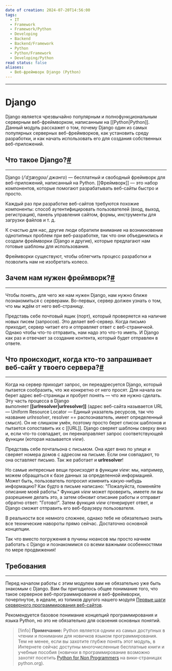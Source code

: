 ```yaml
---
date of creation: 2024-07-20T14:56:00
tags:
  - IT
  - Framework
  - Framework/Python
  - Developing
  - Backend
  - Backend/Framework
  - Python
  - Python/Framework
  - Developing/Python
read status: false
aliases:
  - Веб-фреймворк Django (Python)
---
```

---
# Django


Django является чрезвычайно популярным и полнофункциональным серверным веб-фреймворком, написанным на [[Python|Python]]. Данный модуль расскажет о том, почему Django один из самых популярных серверных веб-фреймворков, как установить среду разработки, и как начать использовать его для создания собственных веб-приложений.


## Что такое Django?[#](https://tutorial.djangogirls.org/ru/django/#%D1%87%D1%82%D0%BE-%D1%82%D0%B0%D0%BA%D0%BE%D0%B5-django)
---

Django (_/ˈdʒæŋɡoʊ/ джанго_) — бесплатный и свободный фреймворк для веб-приложений, написанный на Python. [[Фреймворк]] — это набор компонентов, которые помогают разрабатывать веб-сайты быстро и просто.

Каждый раз при разработке веб-сайтов требуются похожие компоненты: способ аутентифицировать пользователей (вход, выход, регистрация), панель управления сайтом, формы, инструменты для загрузки файлов и т. д.

К счастью для нас, другие люди обратили внимание на возникновение однотипных проблем при веб-разработке, так что они объединились и создали фреймворки (Django и другие), которые предлагают нам готовые шаблоны для использования.

Фреймворки существуют, чтобы облегчить процесс разработки и позволить нам не изобретать колесо.


## Зачем нам нужен фреймворк?[#](https://tutorial.djangogirls.org/ru/django/#%D0%B7%D0%B0%D1%87%D0%B5%D0%BC-%D0%BD%D0%B0%D0%BC-%D0%BD%D1%83%D0%B6%D0%B5%D0%BD-%D1%84%D1%80%D0%B5%D0%B9%D0%BC%D0%B2%D0%BE%D1%80%D0%BA)
---

Чтобы понять, для чего же нам нужен Django, нам нужно ближе познакомиться с серверами. Во-первых, сервер должен узнать о том, что мы ждём от него веб-страницу.

Представь себе почтовый ящик (порт), который проверяется на наличие новых писем (запросов). Это делает веб-сервер. Когда письмо приходит, сервер читает его и отправляет ответ с веб-страничкой. Однако чтобы что-то отправить, нам надо это что-то иметь. И Django как раз и отвечает за создание контента, который будет отправлен в ответе.


## Что происходит, когда кто-то запрашивает веб-сайт у твоего сервера?[#](https://tutorial.djangogirls.org/ru/django/#%D1%87%D1%82%D0%BE-%D0%BF%D1%80%D0%BE%D0%B8%D1%81%D1%85%D0%BE%D0%B4%D0%B8%D1%82-%D0%BA%D0%BE%D0%B3%D0%B4%D0%B0-%D0%BA%D1%82%D0%BE-%D1%82%D0%BE-%D0%B7%D0%B0%D0%BF%D1%80%D0%B0%D1%88%D0%B8%D0%B2%D0%B0%D0%B5%D1%82-%D0%B2%D0%B5%D0%B1-%D1%81%D0%B0%D0%B9%D1%82-%D1%83-%D1%82%D0%B2%D0%BE%D0%B5%D0%B3%D0%BE-%D1%81%D0%B5%D1%80%D0%B2%D0%B5%D1%80%D0%B0)
---

Когда на сервер приходит запрос, он переадресуется Django, который пытается сообразить, что же конкретно от него просят. Для начала он берет адрес веб-страницы и пробует понять — что же нужно сделать. Эту часть процесса в Django выполняет **[[urlresolver|urlresolver]]** (адрес веб-сайта называется URL — Uniform Resource Locator — Единый указатель ресурсов, так что название _urlresolver_, resolver == распознаватель, имеет определенный смысл). Он не слишком умён, поэтому просто берет список шаблонов и пытается сопоставить их с [[URL]]. Django сверяет шаблоны сверху вниз и, если что-то совпадает, он перенаправляет запрос соответствующей функции (которая называется _view_).

Представь себе почтальона с письмом. Она идет вниз по улице и сверяет номера домов с адресом на письме. Если они совпадают, то она оставляет письмо. Так же работает и **urlresolver**!

Но самые интересные вещи происходят в функции _view_: мы, например, можем обращаться к базе данных за определенной информацией. Может быть, пользователь попросил изменить какую-нибудь информацию? Как будто в письме написано: "Пожалуйста, поменяйте описание моей работы." Функция _view_ может проверить, имеете ли вы разрешение делать это, а затем обновит описание работы и отправит обратно ответ: "Готово!". Затем функция _view_ сгенерирует ответ, и Django сможет отправить его веб-браузеру пользователя.

В реальности все немного сложнее, однако тебе не обязательно знать все технические навороты прямо сейчас. Достаточно основной концепции.

Так что вместо погружения в пучины нюансов мы просто начнем работать с Django и познакомимся со всеми важными особенностями по мере продвижения!

## Требования
---

Перед началом работы с этим модулем вам не обязательно уже быть знакомым с Django. Вам бы пригодилось общее понимание того, что такое серверное веб-программирование и веб-фреймворки, почерпнутое, в идеале, из топиков другого нашего модуля [Первые шаги серверного программирования веб-сайтов](https://developer.mozilla.org/ru/docs/Learn/Server-side/First_steps).

Рекомендуется базовое понимание концепций программирования и языка Python, но это не обязательно для освоения основных понятий.

>[!info] **Примечание:**
>Python является одним из самых доступных в чтении и понимании для новичков языком программирования. Тем не менее, если вы захотите глубже понять этот модуль, в Интернете сейчас доступны многочисленные бесплатные книги и учебные пособия (новички в программирование возможно захотят посетить [Python for Non Programmers](https://wiki.python.org/moin/BeginnersGuide/NonProgrammers) на вики-страницах python.org).


